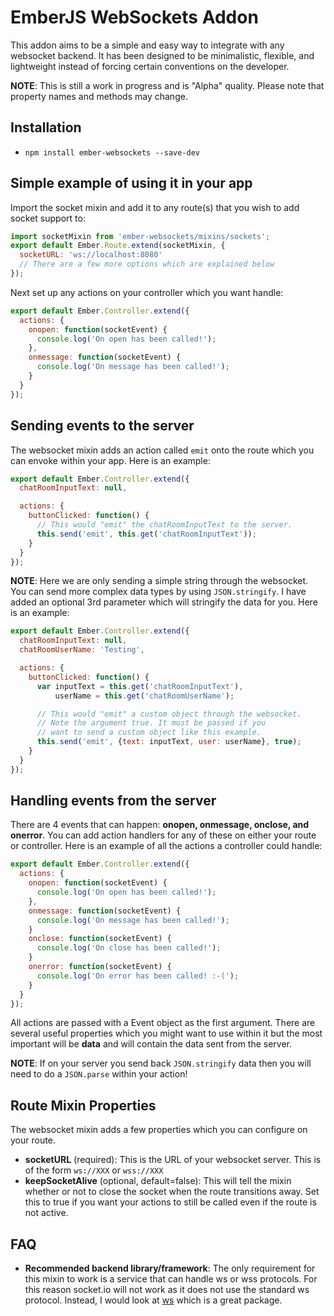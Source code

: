 # EmberJS WebSockets Addon

This addon aims to be a simple and easy way to integrate with any websocket
backend. It has been designed to be minimalistic, flexible, and lightweight instead of
forcing certain conventions on the developer.

**NOTE**: This is still a work in progress and is "Alpha" quality. Please note that property
names and methods may change.

## Installation

* `npm install ember-websockets --save-dev`

## Simple example of using it in your app

Import the socket mixin and add it to any route(s) that you wish
to add socket support to:

```javascript
import socketMixin from 'ember-websockets/mixins/sockets';
export default Ember.Route.extend(socketMixin, {
  socketURL: 'ws://localhost:8080'
  // There are a few more options which are explained below
});
```

Next set up any actions on your controller which you want handle:

```javascript
export default Ember.Controller.extend({
  actions: {
    onopen: function(socketEvent) {
      console.log('On open has been called!');
    },
    onmessage: function(socketEvent) {
      console.log('On message has been called!');
    }
  }
});
```

## Sending events to the server

The websocket mixin adds an action called `emit` onto the route which you can envoke
within your app. Here is an example:

```javascript
export default Ember.Controller.extend({
  chatRoomInputText: null,

  actions: {
    buttonClicked: function() {
      // This would "emit" the chatRoomInputText to the server.
      this.send('emit', this.get('chatRoomInputText'));
    }
  }
});
```

**NOTE**: Here we are only sending a simple string through the websocket. You can send more complex data types by using
`JSON.stringify`. I have added an optional 3rd parameter which will stringify the data for you. Here is an example:

```javascript
export default Ember.Controller.extend({
  chatRoomInputText: null,
  chatRoomUserName: 'Testing',

  actions: {
    buttonClicked: function() {
      var inputText = this.get('chatRoomInputText'),
          userName = this.get('chatRoomUserName');

      // This would "emit" a custom object through the websocket.
      // Note the argument true. It must be passed if you
      // want to send a custom object like this example.
      this.send('emit', {text: inputText, user: userName}, true);
    }
  }
});
```

## Handling events from the server

There are 4 events that can happen: **onopen, onmessage, onclose, and onerror**. You can add action handlers for any of
these on either your route or controller. Here is an example of all the actions a controller could handle:

```javascript
export default Ember.Controller.extend({
  actions: {
    onopen: function(socketEvent) {
      console.log('On open has been called!');
    },
    onmessage: function(socketEvent) {
      console.log('On message has been called!');
    }
    onclose: function(socketEvent) {
      console.log('On close has been called!');
    }
    onerror: function(socketEvent) {
      console.log('On error has been called! :-(');
    }
  }
});
```

All actions are passed with a Event object as the first argument. There are several useful properties which you might
want to use within it but the most important will be **data** and will contain the data sent from the server.

**NOTE**: If on your server you send back `JSON.stringify` data then you will need to do a `JSON.parse` within your action!

## Route Mixin Properties

The websocket mixin adds a few properties which you can configure on your route.

* **socketURL** (required): This is the URL of your websocket server. This is of the form `ws://XXX` or `wss://XXX`
* **keepSocketAlive** (optional, default=false): This will tell the mixin whether or not to close the socket when the route transitions away. Set this to true if you want your actions to still be called even if the route is not active.

## FAQ

* **Recommended backend library/framework**: The only requirement for this mixin to work is a service that can handle ws or wss protocols.
For this reason socket.io will not work as it does not use the standard ws protocol. Instead, I would look at [ws](https://github.com/einaros/ws)
which is a great package.
